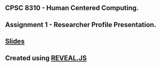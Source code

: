## CPSC 8310 - Human Centered Computing.
## Assignment 1 - Researcher Profile Presentation.

## [Slides](https://revealjs.com/#/)
## Created using [REVEAL.JS](https://revealjs.com/#/)